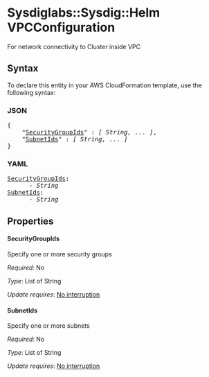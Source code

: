 # Sysdiglabs::Sysdig::Helm VPCConfiguration

For network connectivity to Cluster inside VPC

## Syntax

To declare this entity in your AWS CloudFormation template, use the following syntax:

### JSON

<pre>
{
    "<a href="#securitygroupids" title="SecurityGroupIds">SecurityGroupIds</a>" : <i>[ String, ... ]</i>,
    "<a href="#subnetids" title="SubnetIds">SubnetIds</a>" : <i>[ String, ... ]</i>
}
</pre>

### YAML

<pre>
<a href="#securitygroupids" title="SecurityGroupIds">SecurityGroupIds</a>: <i>
      - String</i>
<a href="#subnetids" title="SubnetIds">SubnetIds</a>: <i>
      - String</i>
</pre>

## Properties

#### SecurityGroupIds

Specify one or more security groups

_Required_: No

_Type_: List of String

_Update requires_: [No interruption](https://docs.aws.amazon.com/AWSCloudFormation/latest/UserGuide/using-cfn-updating-stacks-update-behaviors.html#update-no-interrupt)

#### SubnetIds

Specify one or more subnets

_Required_: No

_Type_: List of String

_Update requires_: [No interruption](https://docs.aws.amazon.com/AWSCloudFormation/latest/UserGuide/using-cfn-updating-stacks-update-behaviors.html#update-no-interrupt)

